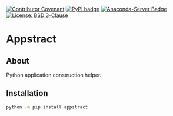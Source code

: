 [![Contributor Covenant](https://img.shields.io/badge/Contributor%20Covenant-2.1-4baaaa.svg)](CODE_OF_CONDUCT.md)
[![PyPI badge](http://img.shields.io/pypi/v/appstract.svg)](https://pypi.python.org/pypi/appstract)
[![Anaconda-Server Badge](https://anaconda.org/scipp/appstract/badges/version.svg)](https://anaconda.org/scipp/appstract)
[![License: BSD 3-Clause](https://img.shields.io/badge/License-BSD%203--Clause-blue.svg)](LICENSE)

# Appstract

## About

Python application construction helper.

## Installation

```sh
python -m pip install appstract
```

